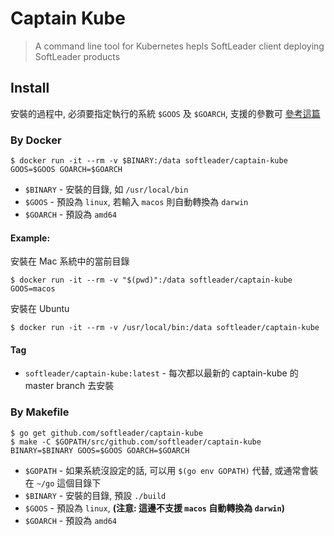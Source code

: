 # Captain Kube

> A command line tool for Kubernetes hepls SoftLeader client deploying SoftLeader products

## Install

安裝的過程中, 必須要指定執行的系統 `$GOOS` 及 `$GOARCH`, 支援的參數可 [參考這篇](https://golang.org/doc/install/source#environment)

### By Docker

```shell
$ docker run -it --rm -v $BINARY:/data softleader/captain-kube GOOS=$GOOS GOARCH=$GOARCH
```

- `$BINARY` - 安裝的目錄, 如 `/usr/local/bin`
- `$GOOS` - 預設為 `linux`, 若輸入 `macos` 則自動轉換為 `darwin`
- `$GOARCH` - 預設為 `amd64`

#### Example: 

安裝在 Mac 系統中的當前目錄

```shell
$ docker run -it --rm -v "$(pwd)":/data softleader/captain-kube GOOS=macos
```

安裝在 Ubuntu

```shell
$ docker run -it --rm -v /usr/local/bin:/data softleader/captain-kube
```

#### Tag

- `softleader/captain-kube:latest` - 每次都以最新的 captain-kube 的 master branch 去安裝

### By Makefile

```shell
$ go get github.com/softleader/captain-kube
$ make -C $GOPATH/src/github.com/softleader/captain-kube BINARY=$BINARY GOOS=$GOOS GOARCH=$GOARCH
```

- `$GOPATH` - 如果系統沒設定的話, 可以用 `$(go env GOPATH)` 代替, 或通常會裝在 `~/go` 這個目錄下
- `$BINARY` - 安裝的目錄, 預設 `./build`
- `$GOOS` - 預設為 `linux`, **(注意: 這邊不支援 `macos` 自動轉換為 `darwin`)**
- `$GOARCH` - 預設為 `amd64`
